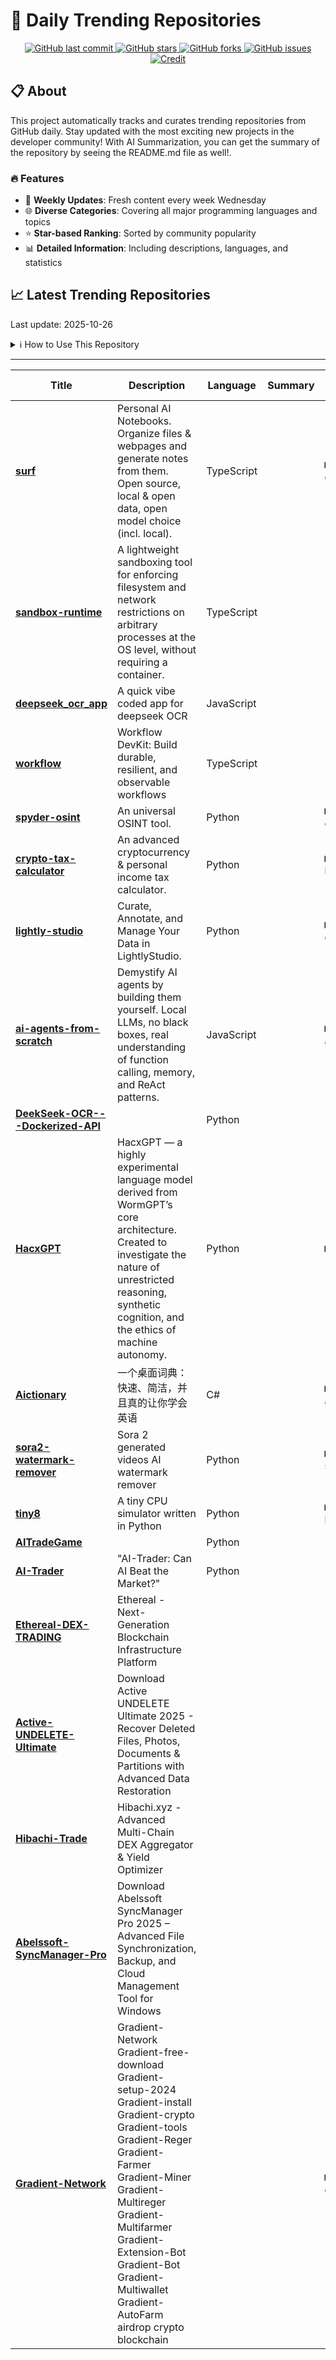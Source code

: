 # 🌟 Daily Trending Repositories

<div align="center">
<a href="https://github.com/marc-ko/daily-trending-repo/commits/main">
    <img src="https://img.shields.io/github/last-commit/marc-ko/daily-trending-repo" alt="GitHub last commit" />
</a>

<a href="https://github.com/marc-ko/daily-trending-repo/stargazers">
    <img src="https://img.shields.io/github/stars/marc-ko/daily-trending-repo" alt="GitHub stars" />
</a>
<a href="https://github.com/marc-ko/daily-trending-repo/network/members">
    <img src="https://img.shields.io/github/forks/marc-ko/daily-trending-repo" alt="GitHub forks" />
</a>
<a href="https://github.com/marc-ko/daily-trending-repo/issues">
    <img src="https://img.shields.io/github/issues/marc-ko/daily-trending-repo" alt="GitHub issues" />
</a>
<a alt="credit" href="https://github.com/zezhishao/DailyArXiv">
 <img src="https://img.shields.io/badge/credit%20-%20Idea%20From%20This%20Repo-blue" alt="Credit">
</a>
</div>

## 📋 About

This project automatically tracks and curates trending repositories from GitHub daily. Stay updated with the most exciting new projects in the developer community! With AI Summarization, you can get the summary of the repository by seeing the README.md file as well!.

### 🔥 Features

- 🔄 **Weekly Updates**: Fresh content every week Wednesday
- 🌐 **Diverse Categories**: Covering all major programming languages and topics
- ⭐ **Star-based Ranking**: Sorted by community popularity
- 📊 **Detailed Information**: Including descriptions, languages, and statistics

## 📈 Latest Trending Repositories

Last update: 2025-10-26

<details>
<summary>ℹ️ How to Use This Repository</summary>

1. **Star & Watch**: Click the 'Star' and 'Watch' buttons to receive weekly email notifications
2. **Browse**: Explore trending repositories organized by popularity
3. **Contribute**: Feel free to open issues or suggest improvements

</details>

---

| **Title** | **Description** | **Language** | **Summary** | **Tags** | **Stars Count** |
| --- | --- | --- | --- | --- | --- |
| **[surf](https://github.com/deta/surf)** | Personal AI Notebooks. Organize files & webpages and generate notes from them. Open source, local & open data, open model choice (incl. local). | TypeScript |  | <details><summary>claud...</summary><p>claude, deepseek, gemma, knowledge-base, knowledge-management, llm, local, local-llm, ollama, openai, productivity, rust, svelte, typescript</p></details> | 1727 |
| **[sandbox-runtime](https://github.com/anthropic-experimental/sandbox-runtime)** | A lightweight sandboxing tool for enforcing filesystem and network restrictions on arbitrary processes at the OS level, without requiring a container. | TypeScript |  |  | 1077 |
| **[deepseek_ocr_app](https://github.com/rdumasia303/deepseek_ocr_app)** | A quick vibe coded app for deepseek OCR | JavaScript |  |  | 812 |
| **[workflow](https://github.com/vercel/workflow)** | Workflow DevKit: Build durable, resilient, and observable workflows | TypeScript |  |  | 596 |
| **[spyder-osint](https://github.com/mocred/spyder-osint)** | An universal OSINT tool. | Python |  | <details><summary>osint...</summary><p>osint, osint-python, osint-resources, osint-tool, osint-tools, spyder-osint</p></details> | 566 |
| **[crypto-tax-calculator](https://github.com/s4myot/crypto-tax-calculator)** | An advanced cryptocurrency & personal income tax calculator. | Python |  | <details><summary>bitco...</summary><p>bitcoin, crypto, crypto-tax-reports, cryptocurrency, cryptotax, tax-calculation, us-tax</p></details> | 544 |
| **[lightly-studio](https://github.com/lightly-ai/lightly-studio)** | Curate, Annotate, and Manage Your Data in LightlyStudio. | Python |  | <details><summary>compu...</summary><p>computer-vision, image-labeling, mlops</p></details> | 543 |
| **[ai-agents-from-scratch](https://github.com/pguso/ai-agents-from-scratch)** | Demystify AI agents by building them yourself. Local LLMs, no black boxes, real understanding of function calling, memory, and ReAct patterns. | JavaScript |  | <details><summary>ai-ag...</summary><p>ai-agents, educational, function-calling, llm, llm-agent, node-llama-cpp, react-agent, tutorial</p></details> | 527 |
| **[DeekSeek-OCR---Dockerized-API](https://github.com/Bogdanovich77/DeekSeek-OCR---Dockerized-API)** |  | Python |  |  | 454 |
| **[HacxGPT](https://github.com/setls/HacxGPT)** | HacxGPT — a highly experimental language model derived from WormGPT’s core architecture. Created to investigate the nature of unrestricted reasoning, synthetic cognition, and the ethics of machine autonomy. | Python |  | <details><summary>ai, c...</summary><p>ai, chatbot, gpt, hackerai, hacking, hacx-gpt, hacxgpt, wormgpt</p></details> | 435 |
| **[Aictionary](https://github.com/ahpxex/Aictionary)** | 一个桌面词典：快速、简洁，并且真的让你学会英语 | C# |  | <details><summary>avalo...</summary><p>avalonia, chinese, desktop-app, dictionary, english-learning</p></details> | 384 |
| **[sora2-watermark-remover](https://github.com/boukrat/sora2-watermark-remover)** | Sora 2 generated videos AI watermark remover | Python |  | <details><summary>sora-...</summary><p>sora-watermark-remover, sora2, sora2-ai, sora2-watermark-remover, soraai</p></details> | 336 |
| **[tiny8](https://github.com/sql-hkr/tiny8)** | A tiny CPU simulator written in Python | Python |  | <details><summary>8-bit...</summary><p>8-bit-computer, assembler, visualization</p></details> | 326 |
| **[AITradeGame](https://github.com/chadyi/AITradeGame)** |  | Python |  |  | 324 |
| **[AI-Trader](https://github.com/HKUDS/AI-Trader)** | "AI-Trader: Can AI Beat the Market?" | Python |  |  | 282 |
| **[Ethereal-DEX-TRADING](https://github.com/AnshulTulsian749/Ethereal-DEX-TRADING)** | Ethereal - Next-Generation Blockchain Infrastructure Platform |  |  |  | 272 |
| **[Active-UNDELETE-Ultimate](https://github.com/PerformMAx/Active-UNDELETE-Ultimate)** | Download Active UNDELETE Ultimate 2025 - Recover Deleted Files, Photos, Documents & Partitions with Advanced Data Restoration |  |  |  | 272 |
| **[Hibachi-Trade](https://github.com/atul695/Hibachi-Trade)** | Hibachi.xyz - Advanced Multi-Chain DEX Aggregator & Yield Optimizer |  |  |  | 272 |
| **[Abelssoft-SyncManager-Pro](https://github.com/Ghlbishi/Abelssoft-SyncManager-Pro)** | Download Abelssoft SyncManager Pro 2025 – Advanced File Synchronization, Backup, and Cloud Management Tool for Windows |  |  |  | 272 |
| **[Gradient-Network](https://github.com/ashashty/Gradient-Network)** | Gradient-Network Gradient-free-download Gradient-setup-2024 Gradient-install Gradient-crypto Gradient-tools Gradient-Reger Gradient-Farmer Gradient-Miner Gradient-Multireger Gradient-Multifarmer Gradient-Extension-Bot Gradient-Bot Gradient-Multiwallet Gradient-AutoFarm airdrop crypto blockchain |  |  | <details><summary>gradi...</summary><p>gradient-crypto, gradient-farmer, gradient-free-download, gradient-install, gradient-network, gradient-reger, gradient-setup-2025, gradient-tools</p></details> | 272 |

